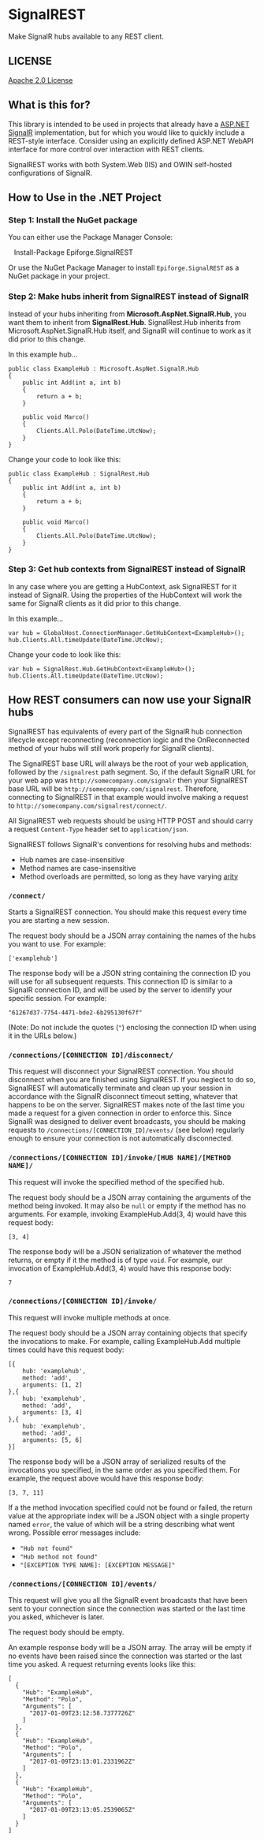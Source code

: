 # SignalREST
Make SignalR hubs available to any REST client.
    
## LICENSE
[Apache 2.0 License](https://raw.githubusercontent.com/BigBadBleuCheese/SignalREST/master/LICENSE)

## What is this for?

This library is intended to be used in projects that already have a [ASP.NET SignalR](https://github.com/SignalR/SignalR) implementation, but for which you would like to quickly include a REST-style interface. Consider using an explicitly defined ASP.NET WebAPI interface for more control over interaction with REST clients.

SignalREST works with both System.Web (IIS) and OWIN self-hosted configurations of SignalR.

## How to Use in the .NET Project

### Step 1: Install the NuGet package

You can either use the Package Manager Console:

    Install-Package Epiforge.SignalREST

Or use the NuGet Package Manager to install `Epiforge.SignalREST` as a NuGet package in your project.

### Step 2: Make hubs inherit from SignalREST instead of SignalR

Instead of your hubs inheriting from **Microsoft.AspNet.SignalR.Hub**, you want them to inherit from **SignalRest.Hub**. SignalRest.Hub inherits from Microsoft.AspNet.SignalR.Hub itself, and SignalR will continue to work as it did prior to this change.

In this example hub...

```
public class ExampleHub : Microsoft.AspNet.SignalR.Hub
{
    public int Add(int a, int b)
    {
        return a + b;
    }

    public void Marco()
    {
        Clients.All.Polo(DateTime.UtcNow);
    }
}
```

Change your code to look like this:

```
public class ExampleHub : SignalRest.Hub
{
    public int Add(int a, int b)
    {
        return a + b;
    }

    public void Marco()
    {
        Clients.All.Polo(DateTime.UtcNow);
    }
}
```

### Step 3: Get hub contexts from SignalREST instead of SignalR

In any case where you are getting a HubContext, ask SignalREST for it instead of SignalR. Using the properties of the HubContext will work the same for SignalR clients as it did prior to this change.

In this example...

```
var hub = GlobalHost.ConnectionManager.GetHubContext<ExampleHub>();
hub.Clients.All.timeUpdate(DateTime.UtcNow);
```

Change your code to look like this:

```
var hub = SignalRest.Hub.GetHubContext<ExampleHub>();
hub.Clients.All.timeUpdate(DateTime.UtcNow);
```

## How REST consumers can now use your SignalR hubs

SignalREST has equivalents of every part of the SignalR hub connection lifecycle except reconnecting (reconnection logic and the OnReconnected method of your hubs will still work properly for SignalR clients).

The SignalREST base URL will always be the root of your web application, followed by the `/signalrest` path segment. So, if the default SignalR URL for your web app was `http://somecompany.com/signalr` then your SignalREST base URL will be `http://somecompany.com/signalrest`. Therefore, connecting to SignalREST in that example would involve making a request to `http://somecompany.com/signalrest/connect/`.

All SignalREST web requests should be using HTTP POST and should carry a request `Content-Type` header set to `application/json`.

SignalREST follows SignalR's conventions for resolving hubs and methods:

- Hub names are case-insensitive
- Method names are case-insensitive
- Method overloads are permitted, so long as they have varying [arity](https://en.wikipedia.org/wiki/Arity)

### `/connect/`

Starts a SignalREST connection. You should make this request every time you are starting a new session.

The request body should be a JSON array containing the names of the hubs you want to use. For example:

```
['examplehub']
```

The response body will be a JSON string containing the connection ID you will use for all subsequent requests. This connection ID is similar to a SignalR connection ID, and will be used by the server to identify your specific session. For example:

```
"61267d37-7754-4471-bde2-6b295130f67f"
```

(Note: Do not include the quotes (`"`) enclosing the connection ID when using it in the URLs below.)

### `/connections/[CONNECTION ID]/disconnect/`

This request will disconnect your SignalREST connection. You should disconnect when you are finished using SignalREST. If you neglect to do so, SignalREST will automatically terminate and clean up your session in accordance with the SignalR disconnect timeout setting, whatever that happens to be on the server. SignalREST makes note of the last time you made a request for a given connection in order to enforce this. Since SignalR was designed to deliver event broadcasts, you should be making requests to `/connections/[CONNECTION_ID]/events/` (see below) regularly enough to ensure your connection is not automatically disconnected.

### `/connections/[CONNECTION ID]/invoke/[HUB NAME]/[METHOD NAME]/`

This request will invoke the specified method of the specified hub.

The request body should be a JSON array containing the arguments of the method being invoked. It may also be `null` or empty if the method has no arguments. For example, invoking ExampleHub.Add(3, 4) would have this request body:

```
[3, 4]
```

The response body will be a JSON serialization of whatever the method returns, or empty if it the method is of type `void`. For example, our invocation of ExampleHub.Add(3, 4) would have this response body:

```
7
```

### `/connections/[CONNECTION ID]/invoke/`
This request will invoke multiple methods at once.

The request body should be a JSON array containing objects that specify the invocations to make. For example, calling ExampleHub.Add multiple times could have this request body:

```
[{
	hub: 'examplehub',
	method: 'add',
	arguments: [1, 2]
},{
	hub: 'examplehub',
	method: 'add',
	arguments: [3, 4]
},{
	hub: 'examplehub',
	method: 'add',
	arguments: [5, 6]
}]
```

The response body will be a JSON array of serialized results of the invocations you specified, in the same order as you specified them. For example, the request above would have this response body:

```
[3, 7, 11]
```

If a the method invocation specified could not be found or failed, the return value at the appropriate index will be a JSON object with a single property named `error`, the value of which will be a string describing what went wrong. Possible error messages include:

- `"Hub not found"`
- `"Hub method not found"`
- `"[EXCEPTION TYPE NAME]: [EXCEPTION MESSAGE]"`

### `/connections/[CONNECTION ID]/events/`

This request will give you all the SignalR event broadcasts that have been sent to your connection since the connection was started or the last time you asked, whichever is later.

The request body should be empty.

An example response body will be a JSON array. The array will be empty if no events have been raised since the connection was started or the last time you asked. A request returning events looks like this:

```
[
  {
    "Hub": "ExampleHub",
    "Method": "Polo",
    "Arguments": [
      "2017-01-09T23:12:58.7377726Z"
    ]
  },
  {
    "Hub": "ExampleHub",
    "Method": "Polo",
    "Arguments": [
      "2017-01-09T23:13:01.2331962Z"
    ]
  },
  {
    "Hub": "ExampleHub",
    "Method": "Polo",
    "Arguments": [
      "2017-01-09T23:13:05.2539065Z"
    ]
  }
]
```
